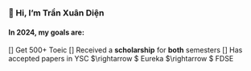 ### 👋 Hi, I’m Trần Xuân Diện

#### In 2024, my goals are:
[] Get 500+ Toeic 
[] Received a **scholarship** for **both** semesters
[] Has accepted papers in YSC $\rightarrow $ Eureka $\rightarrow $ FDSE

 
